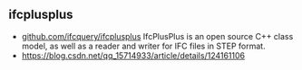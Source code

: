 ## ifcplusplus
- [github.com/ifcquery/ifcplusplus](https://github.com/ifcquery/ifcplusplus) IfcPlusPlus is an open source C++ class model, as well as a reader and writer for IFC files in STEP format. 
- https://blog.csdn.net/qq_15714933/article/details/124161106